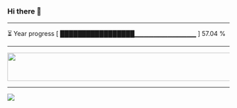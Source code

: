 ### Hi there 👋
---
⏳ Year progress [ █████████████████▁▁▁▁▁▁▁▁▁▁▁▁▁ ] 57.04 %

---

<a href="https://dev.chrisewart.com/spotify?open">
    <img src="https://dev.chrisewart.com/spotify" width="540" height="64">
</a> 


---
![](https://komarev.com/ghpvc/?username=ChrisE217&color=656d6f&abbreviated=true&label=Views&style=for-the-badge)

